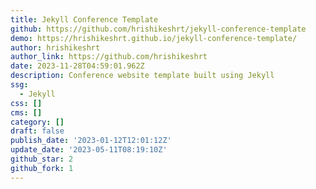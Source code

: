 ```yaml
---
title: Jekyll Conference Template
github: https://github.com/hrishikeshrt/jekyll-conference-template
demo: https://hrishikeshrt.github.io/jekyll-conference-template/
author: hrishikeshrt
author_link: https://github.com/hrishikeshrt
date: 2023-11-28T04:59:01.962Z
description: Conference website template built using Jekyll
ssg:
  - Jekyll
css: []
cms: []
category: []
draft: false
publish_date: '2023-01-12T12:01:12Z'
update_date: '2023-05-11T08:19:10Z'
github_star: 2
github_fork: 1
---
```

